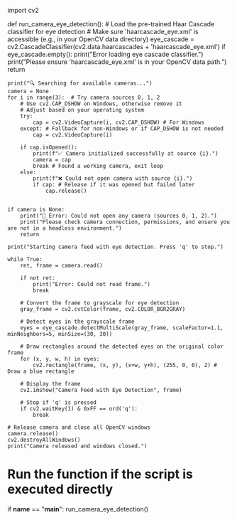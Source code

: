 import cv2

def run_camera_eye_detection():
    # Load the pre-trained Haar Cascade classifier for eye detection
    # Make sure 'haarcascade_eye.xml' is accessible (e.g., in your OpenCV data directory)
    eye_cascade = cv2.CascadeClassifier(cv2.data.haarcascades + 'haarcascade_eye.xml')
    if eye_cascade.empty():
        print("Error loading eye cascade classifier.")
        print("Please ensure 'haarcascade_eye.xml' is in your OpenCV data path.")
        return

    print("🔍 Searching for available cameras...")
    camera = None
    for i in range(3):  # Try camera sources 0, 1, 2
        # Use cv2.CAP_DSHOW on Windows, otherwise remove it
        # Adjust based on your operating system
        try:
            cap = cv2.VideoCapture(i, cv2.CAP_DSHOW) # For Windows
        except: # Fallback for non-Windows or if CAP_DSHOW is not needed
            cap = cv2.VideoCapture(i)

        if cap.isOpened():
            print(f"✅ Camera initialized successfully at source {i}.")
            camera = cap
            break # Found a working camera, exit loop
        else:
            print(f"❌ Could not open camera with source {i}.")
            if cap: # Release if it was opened but failed later
                cap.release()


    if camera is None:
        print("🚫 Error: Could not open any camera (sources 0, 1, 2).")
        print("Please check camera connection, permissions, and ensure you are not in a headless environment.")
        return

    print("Starting camera feed with eye detection. Press 'q' to stop.")

    while True:
        ret, frame = camera.read()

        if not ret:
            print("Error: Could not read frame.")
            break

        # Convert the frame to grayscale for eye detection
        gray_frame = cv2.cvtColor(frame, cv2.COLOR_BGR2GRAY)

        # Detect eyes in the grayscale frame
        eyes = eye_cascade.detectMultiScale(gray_frame, scaleFactor=1.1, minNeighbors=5, minSize=(30, 30))

        # Draw rectangles around the detected eyes on the original color frame
        for (x, y, w, h) in eyes:
            cv2.rectangle(frame, (x, y), (x+w, y+h), (255, 0, 0), 2) # Draw a blue rectangle

        # Display the frame
        cv2.imshow("Camera Feed with Eye Detection", frame)

        # Stop if 'q' is pressed
        if cv2.waitKey(1) & 0xFF == ord('q'):
            break

    # Release camera and close all OpenCV windows
    camera.release()
    cv2.destroyAllWindows()
    print("Camera released and windows closed.")

# Run the function if the script is executed directly
if __name__ == "__main__":
    run_camera_eye_detection()

